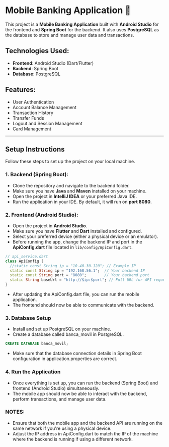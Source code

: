# Mobile Banking Application 🏦

This project is a **Mobile Banking Application** built with **Android Studio** for the frontend and **Spring Boot** for the backend. It also uses **PostgreSQL** as the database to store and manage user data and transactions.

## Technologies Used:
- **Frontend**: Android Studio (Dart/Flutter)
- **Backend**: Spring Boot
- **Database**: PostgreSQL

## Features:
- User Authentication
- Account Balance Management
- Transaction History
- Transfer Funds
- Logout and Session Management
- Card Management

---

## Setup Instructions

Follow these steps to set up the project on your local machine.

### 1. Backend (Spring Boot):
- Clone the repository and navigate to the backend folder.
- Make sure you have **Java** and **Maven** installed on your machine.
- Open the project in **IntelliJ IDEA** or your preferred Java IDE.
- Run the application in your IDE. By default, it will run on **port 8080**.

### 2. Frontend (Android Studio):
- Open the project in **Android Studio**.
- Make sure you have **Flutter** and **Dart** installed and configured.
- Select your preferred device (either a physical device or an emulator).
- Before running the app, change the backend IP and port in the **ApiConfig.dart** file located in `lib/config/ApiConfig.dart`.

```dart
// api_service.dart
class ApiConfig {
  //static const String ip = "10.40.30.120"; // Example IP
  static const String ip = "192.168.56.1";  // Your backend IP
  static const String port = "8080";        // Your backend port
  static String baseUrl = "http://$ip:$port"; // Full URL for API requests
}
```
- After updating the ApiConfig.dart file, you can run the mobile application.
- The frontend should now be able to communicate with the backend.

### 3. Database Setup
- Install and set up PostgreSQL on your machine.
- Create a database called banca_movil in PostgreSQL.

```sql
CREATE DATABASE banca_movil;
```

- Make sure that the database connection details in Spring Boot configuration in application.properties are correct.

### 4. Run the Application
- Once everything is set up, you can run the backend (Spring Boot) and frontend (Android Studio) simultaneously.
- The mobile app should now be able to interact with the backend, perform transactions, and manage user data.

### NOTES:

- Ensure that both the mobile app and the backend API are running on the same network if you're using a physical device.
- Adjust the IP address in ApiConfig.dart to match the IP of the machine where the backend is running if using a different network.

